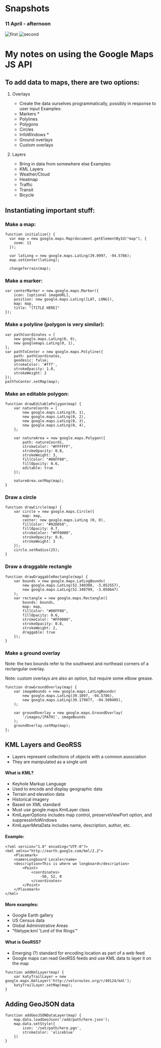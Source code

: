 <h1>Snapshots</h1>

<h3>11 April - afternoon</h3>

![first](/images/11-april-1.png)
![second](/images/11-april-2.png)

<h1>My notes on using the Google Maps JS API</h1>

<h2>To add data to maps, there are two options:</h2>

1. Overlays

   - Create the data ourselves programmatically, possibly in response to user input
     Examples:
   - Markers \*
   - Polylines
   - Polygons
   - Circles
   - InfoWindows \*
   - Ground overlays
   - Custom overlays

2. Layers
   - Bring in data from somewhere else
     Examples:
   - KML Layers
   - Weather/Cloud
   - Heatmap
   - Traffic
   - Transit
   - Bicycle

<h2>Instantiating important stuff:</h2>

<h3>Make a map:</h3>

```
function initialize() {
  var map = new google.maps.Map(document.getElementById("map"), {
    zoom: 11
  });

  var latLong = new google.maps.LatLng(39.0997, -94.5786);
  map.setCenter(latLong);

  changeTerrain(map);
```

<h3>Make a marker:</h3>

```
var centerMarker = new.google.maps.Marker({
    icon: [optional imageURL],
    position: new google.maps.LatLng([LAT, LONG]),
    map: map,
    title: "[TITLE HERE]"
});
```

<h3>Make a polyline (polygon is very similar):</h3>

```
var pathCoordinates = [
    new google.maps.LatLng(0, 0),
    new googlemaps.LatLng(0, 1),
];
var pathToCenter = new google.maps.Polyline({
    path: pathCoordinates,
    geodesic: false;
    strokeColor: '#fff',
    strokeOpacity: 1.0,
    strokeWeight: 2
});
pathToCenter.setMap(map);
```

<h3>Make an editable polygon:</h3>

```
function drawEditablePolygon(map) {
    var natureCoords = [
        new google.maps.LatLng(0, 1),
        new google.maps.LatLng(0, 2),
        new google.maps.LatLng(0, 3),
        new google.maps.LatLng(0, 4),
    ];

    var natureArea = new google.maps.Polygon({
        path: natureCoords,
        strokeColor: "#FFFFFF",
        strokeOpacity: 0.8,
        strokeWeight: 3,
        fillColor: "#00FF00",
        fillOpacity: 0.6,
        editable: true
    });

    natureArea.setMap(map);
}
```

<h3>Draw a circle</h3>

```
function drawCircle(map) {
    var circle = new google.maps.Circle({
        map: map,
        center: new google.maps.LatLng (0, 0),
        fillColor: "#92D050",
        fillOpacity: 0.7,
        strokeColor: "#FF0000",
        strokeOpacity: 0.8,
        strokeWeight: 3
    });
    circle.setRadius(25);
}
```

<h3>Draw a draggable rectangle</h3>

```
function drawDraggableRectangle(map) {
    var bounds = new google.maps.LatLngBounds(
        new google.maps.LatLng(52.340308, -3,052557),
        new google.maps.LatLng(52.340799, -3.050647)
    );
    var rectangle = new google.maps.Rectangle({
        bounds: bounds,
        map: map,
        fillColor: "#00FF00",
        fillOpacity: 0.6,
        strokeColor: "#FF0000",
        strokeOpacity: 0.8,
        strokeWeight: 2,
        draggable: true
    });
}
```

<h3>Make a ground overlay</h3>

<p>Note: the two bounds refer to the southwest and northeast corners of a rectangular overlay.</p>
<p>Note: custom overlays are also an option, but require some elbow grease.</p>

```
function drawGroundOverlay(map) {
    var imageBounds = new google.maps.LatLngBounds(
        new google.maps.LatLng(39.1097, -94.5786),
        new google.maps.LatLng(39.179877, -94.509405),
    );

    var groundOverlay = new google.maps.GroundOverlay(
        '/images/[PATH]', imageBounds
    );
    groundOverlay.setMap(map);
};
```

<h2>KML Layers and GeoRSS</h2>

<ul>
    <li>Layers represent collections of objects with a common association</li>
    <li>They are manipulated as a single unit</li>
</ul>

<h4>What is KML?</h4>

<ul>
    <li>Keyhole Markup Language</li>
    <li>Used to encode and display geographic data</li>
    <li>Terrain and elevation data</li>
    <li>Historical imagery</li>
    <li>Based on XML standard</li>
    <li>Must use google.maps.KmlLayer class</li>
    <li>KmlLayerOptions includes map control, preserveViewPort option, and suppressInfoWindows</li>
    <li>KmlLayerMetaData includes name, description, author, etc.</li>
</ul>

<h4>Example:</h4>

```
<?xml version="1.0" encoding="UTF-8"?>
<kml xmlns="http://earth.google.com/kml/2.2">
    <Placemark>
    <name>Longboard Locale</name>
    <description>This is where we longboard</description>
        <Point>
            <coordinates>
                -50, 52, 0
            </coordinates>
        </Point>
    </Placemark>
</kml>
```

<h4>More examples:</h4>

<ul>
    <li>Google Earth gallery</li>
    <li>US Census data</li>
    <li>Global Administrative Areas</li>
    <li>"filetype:kml 'Lord of the Rings'"</li>
</ul>

<h4>What is GeoRSS?</h4>

<ul>
    <li>Emerging (?) standard for encoding location as part of a web feed</li>
    <li>Google maps can read GeoRSS feeds and use KML data to layer it on the map</li>
</ul>

```
function addKmlLayer(map) {
    var katyTrailLayer = new google.maps.KmlLayer('http://veloroutes.org/r/40124/kml');
    katyTrailLayer.setMap(map);
}
```

<h2>Adding GeoJSON data</h2>

```
function addGeoJSONDataLayer(map) {
    map.data.loadGeoJson('/add/path/here.json');
    map.data.setStyle({
        icon: '/set/path/here.pgn',
        strokeColor: 'aliceblue'
    })
}
```